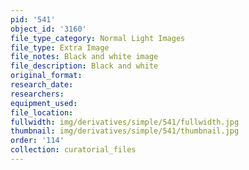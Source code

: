 ```yaml
---
pid: '541'
object_id: '3160'
file_type_category: Normal Light Images
file_type: Extra Image
file_notes: Black and white image
file_description: Black and white
original_format:
research_date:
researchers:
equipment_used:
file_location:
fullwidth: img/derivatives/simple/541/fullwidth.jpg
thumbnail: img/derivatives/simple/541/thumbnail.jpg
order: '114'
collection: curatorial_files
---
```

